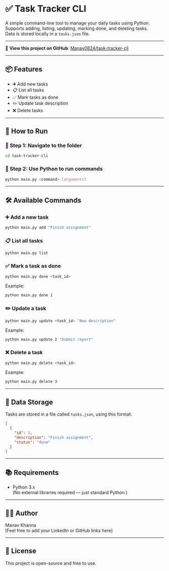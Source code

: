 
# ✅ Task Tracker CLI

A simple command-line tool to manage your daily tasks using Python.  
Supports adding, listing, updating, marking done, and deleting tasks.  
Data is stored locally in a `tasks.json` file.

---

🔗 **View this project on GitHub**: [Manav0824/task-tracker-cli](https://github.com/Manav0824/task-tracker-cli)

---

## 📦 Features

- ➕ Add new tasks
- 📋 List all tasks
- ✅ Mark tasks as done
- ✏️ Update task description
- ❌ Delete tasks

---

## 🚀 How to Run

### 🔧 Step 1: Navigate to the folder

```bash
cd task-tracker-cli
```

### 🐍 Step 2: Use Python to run commands

```bash
python main.py <command> [arguments]
```

---

## 🛠️ Available Commands

### ➕ Add a new task
```bash
python main.py add "Finish assignment"
```

### 📋 List all tasks
```bash
python main.py list
```

### ✅ Mark a task as done
```bash
python main.py done <task_id>
```
Example:
```bash
python main.py done 1
```

### ✏️ Update a task
```bash
python main.py update <task_id> "New description"
```
Example:
```bash
python main.py update 2 "Submit report"
```

### ❌ Delete a task
```bash
python main.py delete <task_id>
```
Example:
```bash
python main.py delete 3
```

---

## 📁 Data Storage

Tasks are stored in a file called `tasks.json`, using this format:
```json
[
  {
    "id": 1,
    "description": "Finish assignment",
    "status": "done"
  }
]
```

---

## 📚 Requirements

- Python 3.x  
(No external libraries required — just standard Python.)

---

## 👨‍💻 Author

Manav Khanna  
[Feel free to add your LinkedIn or GitHub links here]

---

## 📜 License

This project is open-source and free to use.
